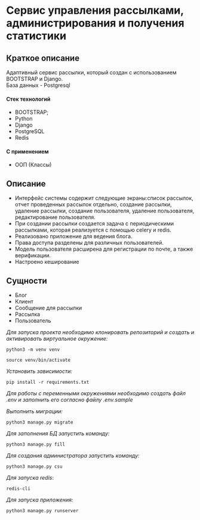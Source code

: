 # Cервис управления рассылками, администрирования и получения статистики 

## Краткое описание
Адаптивный сервис рассылки, который создан с использованием BOOTSTRAP и Django.   
База данных - Postgresql
#### Стек технологий
  * BOOTSTRAP;
  * Python
  * Django
  * PostgreSQL
  * Redis
#### С применением
  * ООП (Классы)

## Описание
* Интерфейс системы содержит следующие экраны:список рассылок, отчет проведенных рассылок отдельно, создание рассылки,
  удаление рассылки, создание пользователя, удаление пользователя, редактирование пользователя.
* При создании рассылки создается задача с периодическими рассылками, которая реализуется с помощью celery и redis.
* Реализовано приложение для ведения блога.
* Права доступа разделены для различных пользователей.
* Модель пользователя расширена для регистрации по почте, а также верификации.
* Настроено кеширование
## Сущности
* Блог
* Клиент
* Сообщение для рассылки
* Рассылка
* Пользователь

_Для запуска проекта необходимо клонировать репозиторий и создать и активировать виртуальное окружение:_ 
```
python3 -m venv venv

source venv/bin/activate
```
_Установить зависимости:_
```
pip install -r requirements.txt
```
_Для работы с переменными окружениями необходимо создать файл .env и заполнить его согласно файлу .env.sample_

_Выполнить миграции:_
```
python3 manage.py migrate
```
_Для заполнения БД запустить команду:_

```
python3 manage.py fill
```

_Для создания администратора запустить команду:_

```
python3 manage.py csu
```

_Для запуска redis_:

```
redis-cli
```

_Для запуска приложения:_

```
python3 manage.py runserver
```

